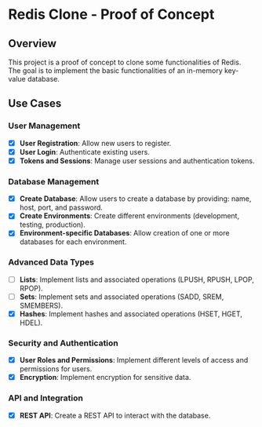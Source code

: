 # Redis Clone - Proof of Concept

## Overview

This project is a proof of concept to clone some functionalities of Redis. The goal is to implement the basic functionalities of an in-memory key-value database.

## Use Cases

### **User Management**
- [x] **User Registration**: Allow new users to register.
- [x] **User Login**: Authenticate existing users.
- [x] **Tokens and Sessions**: Manage user sessions and authentication tokens.

### **Database Management**
- [x] **Create Database**: Allow users to create a database by providing: name, host, port, and password.
- [x] **Create Environments**: Create different environments (development, testing, production).
- [x] **Environment-specific Databases**: Allow creation of one or more databases for each environment.

### **Advanced Data Types**
- [ ] **Lists**: Implement lists and associated operations (LPUSH, RPUSH, LPOP, RPOP).
- [ ] **Sets**: Implement sets and associated operations (SADD, SREM, SMEMBERS).
- [x] **Hashes**: Implement hashes and associated operations (HSET, HGET, HDEL).

### **Security and Authentication**
- [x] **User Roles and Permissions**: Implement different levels of access and permissions for users.
- [x] **Encryption**: Implement encryption for sensitive data.

### **API and Integration**
- [x] **REST API**: Create a REST API to interact with the database.


